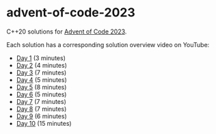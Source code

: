 # advent-of-code-2023
C++20 solutions for [Advent of Code 2023](https://adventofcode.com/2023).

Each solution has a corresponding solution overview video on YouTube:
- [Day 1](https://www.youtube.com/watch?v=_igWZykCuZQ&list=PLfp0cv3ot2ALf84VY4bDQMTUN0Fvhvfl7&index=2) (3 minutes)
- [Day 2](https://www.youtube.com/watch?v=9GiVCwo0t74&list=PLfp0cv3ot2ALf84VY4bDQMTUN0Fvhvfl7&index=3) (4 minutes)
- [Day 3](https://www.youtube.com/watch?v=qGpD72JYHi0&list=PLfp0cv3ot2ALf84VY4bDQMTUN0Fvhvfl7&index=4) (7 minutes)
- [Day 4](https://www.youtube.com/watch?v=RaVmdN2DBg4&list=PLfp0cv3ot2ALf84VY4bDQMTUN0Fvhvfl7&index=5) (5 minutes)
- [Day 5](https://www.youtube.com/watch?v=1fhA6C5Swok&list=PLfp0cv3ot2ALf84VY4bDQMTUN0Fvhvfl7&index=6) (8 minutes)
- [Day 6](https://www.youtube.com/watch?v=Iy8Ey_qbcJo&list=PLfp0cv3ot2ALf84VY4bDQMTUN0Fvhvfl7&index=8) (5 minutes)
- [Day 7](https://www.youtube.com/watch?v=t9hCuHhQ_Es&list=PLfp0cv3ot2ALf84VY4bDQMTUN0Fvhvfl7&index=9) (7 minutes)
- [Day 8](https://www.youtube.com/watch?v=2EJhqjSxhps&list=PLfp0cv3ot2ALf84VY4bDQMTUN0Fvhvfl7&index=9) (7 minutes)
- [Day 9](https://www.youtube.com/watch?v=LTzc4b2oMr8&list=PLfp0cv3ot2ALf84VY4bDQMTUN0Fvhvfl7&index=10) (6 minutes)
- [Day 10](https://www.youtube.com/watch?v=R9paQXFvTQw&list=PLfp0cv3ot2ALf84VY4bDQMTUN0Fvhvfl7&index=11) (15 minutes)